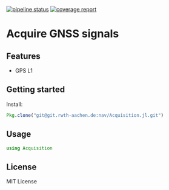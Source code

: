 [![pipeline status](https://git.rwth-aachen.de/nav/Acquisition.jl/badges/master/pipeline.svg)](https://git.rwth-aachen.de/nav/Acquisition.jl/commits/master)
[![coverage report](https://git.rwth-aachen.de/nav/Acquisition.jl/badges/master/coverage.svg)](https://git.rwth-aachen.de/nav/Acquisition.jl/commits/master)

# Acquire GNSS signals

## Features

* GPS L1

## Getting started

Install:
```julia
Pkg.clone("git@git.rwth-aachen.de:nav/Acquisition.jl.git")
```

## Usage

```julia
using Acquisition
```

## License

MIT License
